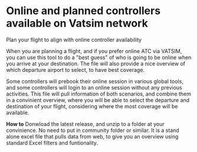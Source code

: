 # Online and planned controllers available on Vatsim network
 Plan your flight to align with online controller availability
 
 When you are planning a flight, and if you prefer online ATC via VATSIM, you can use this tool to do a "best guess" of who is going to be online when you arrive at your destination. The file will also provide a nice overview of which departure airport to select, to have best coverage.

Some controllers will prebook their online session in various global tools, and some controllers will login to an online session without any previous activities. This file will pull information of both scenarios, and combine them in a convinient overview, where you will be able to select the departure and destination of your flight, considering where the most coverage will be available.

**How to**
Donwload the latest release, and unzip to a folder at your convinience. No need to put in community folder or similar. It is a stand alone excel file that pulls data from web, to give you an overview using standard Excel filters and funtionality.
